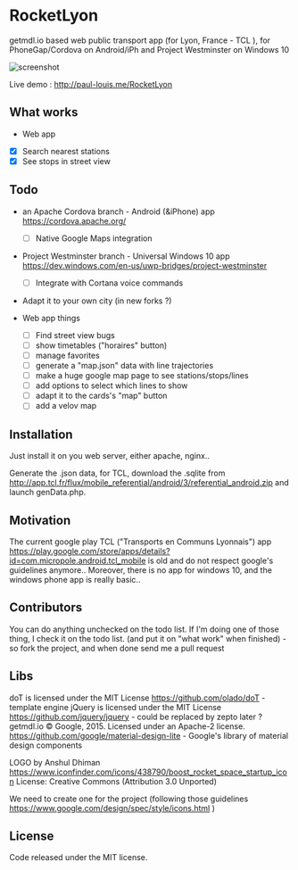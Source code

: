 # RocketLyon
getmdl.io based web public transport app (for Lyon, France - TCL ), for PhoneGap/Cordova on Android/iPh and Project Westminster on Windows 10

![screenshot](http://i.imgur.com/qT5VCBW.jpg)

Live demo : http://paul-louis.me/RocketLyon

## What works
  - Web app
   - [X] Search nearest stations
   - [X] See stops in street view

## Todo

- an Apache Cordova branch - Android (&iPhone) app https://cordova.apache.org/
  - [ ] Native Google Maps integration
- Project Westminster branch - Universal Windows 10 app  https://dev.windows.com/en-us/uwp-bridges/project-westminster
  - [ ] Integrate with Cortana voice commands

- Adapt it to your own city (in new forks ?)

- Web app things
  - [ ] Find street view bugs
  - [ ] show timetables ("horaires" button)
  - [ ] manage favorites
  - [ ] generate a "map.json" data with line trajectories
  - [ ] make a huge google map page to see stations/stops/lines
  - [ ] add options to select which lines to show 
  - [ ] adapt it to the cards's "map" button
  - [ ] add a velov map
  
## Installation

Just install it on you web server, either apache, nginx..

Generate the .json data, for TCL, download the .sqlite from http://app.tcl.fr/flux/mobile_referential/android/3/referential_android.zip and launch genData.php.

## Motivation

The current google play TCL ("Transports en Communs Lyonnais") app https://play.google.com/store/apps/details?id=com.micropole.android.tcl_mobile is old and do not respect google's guidelines anymore.. Moreover, there is no app for windows 10, and the windows phone app is really basic..


## Contributors

You can do anything unchecked on the todo list. If I'm doing one of those thing, I check it on the todo list. (and put it on "what work" when finished) - so fork the project, and when done send me a pull request

## Libs

doT is licensed under the MIT License https://github.com/olado/doT -  template engine
jQuery is licensed under the MIT License https://github.com/jquery/jquery -  could be replaced by zepto later ?
getmdl.io © Google, 2015. Licensed under an Apache-2 license. https://github.com/google/material-design-lite - Google's library of material design components

LOGO by Anshul Dhiman https://www.iconfinder.com/icons/438790/boost_rocket_space_startup_icon 
License: Creative Commons (Attribution 3.0 Unported) 

We need to create one for the project (following those guidelines https://www.google.com/design/spec/style/icons.html )


## License

Code released under the MIT license.
